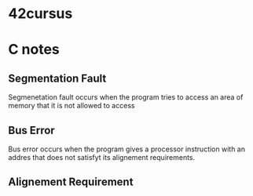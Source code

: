 # 42cursus
# C notes
## Segmentation Fault
Segmenetation fault occurs when the program tries to access an area of memory that it is not allowed to access
## Bus Error
Bus error occurs when the program gives a processor instruction with an addres that does not satisfyt its alignement requirements.
## Alignement Requirement
